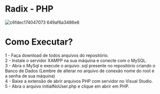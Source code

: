 # Radix - PHP

![c6fdec174047073 649af6a3486e6](https://github.com/cintra1/radix/assets/101955322/fd530bf3-f72c-4928-b1d9-245affe35d18)

# Como Executar?
1 - Faça download de todos arquivos do repositório. </br>
2 - Instale o servidor XAMPP na sua máquina e conecte com o MySQL. </br>
3 - Abra o MySql e execute o arquivo .sql presente no repositório criando o Banco de Dados (Lembre de alterar no arquivo de conexão nome do root e a senha de sua máquina) </br>
4 - Baixe a extensão de abrir arquivos PHP com servidor no Visual Studio. </br>
5 - Abra o arquivo initialNoUser.php e clique em abrir em PHP. </br>
